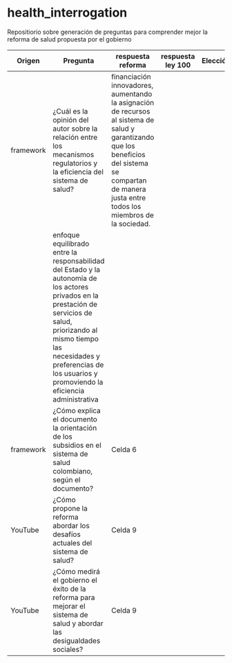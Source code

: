 # health_interrogation
Repositiorio sobre generación de preguntas para comprender mejor la reforma de salud propuesta por el gobierno

|     Origen   |         Pregunta       |     respuesta reforma  |  respuesta ley 100     |    Elección   |
|--------------|------------------------|------------------------|------------------------|---------------|
| framework    | ¿Cuál es la opinión del autor sobre la relación entre los mecanismos regulatorios y la eficiencia del sistema de salud?      | financiación innovadores, aumentando la asignación de recursos al sistema de salud y garantizando que los beneficios del sistema se compartan de manera justa entre todos los miembros de la sociedad.
     |     enfoque equilibrado entre la responsabilidad del Estado y la autonomía de los actores privados en la prestación de servicios de salud, priorizando al mismo tiempo las necesidades y preferencias de los usuarios y promoviendo la eficiencia administrativa  |              |
| framework    | ¿Cómo explica el documento la orientación de los subsidios en el sistema de salud colombiano, según el documento?  | Celda 6      |              |              |
| YouTube      | ¿Cómo propone la reforma abordar los desafíos actuales del sistema de salud?      | Celda 9      |              |              |
| YouTube      | ¿Cómo medirá el gobierno el éxito de la reforma para mejorar el sistema de salud y abordar las desigualdades sociales?      | Celda 9      |              |               |

